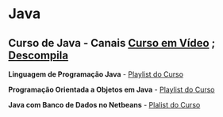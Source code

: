 # Java
## Curso de Java  - Canais [Curso em Vídeo](https://www.youtube.com/channel/UCrWvhVmt0Qac3HgsjQK62FQ) ; [Descompila](https://www.youtube.com/channel/UCgOu28f2-cdegVHuZZhLDdA)
 
 
 **Linguagem de Programação Java** - [Playlist do Curso](https://www.youtube.com/watch?v=sTX0UEplF54&list=PLHz_AreHm4dkI2ZdjTwZA4mPMxWTfNSpR&pbjreload=10)
 
 **Programação Orientada a Objetos em Java** - [Playlist do Curso](https://www.youtube.com/watch?v=KlIL63MeyMY&list=PLHz_AreHm4dkqe2aR0tQK74m8SFe-aGsY)

**Java com Banco de Dados no Netbeans** - [Plalist do Curso](https://www.youtube.com/watch?v=ZonDlJB4b-Q&list=PLWd_VnthxxLevWyNp4Qsvhog2iFbwmPwy&index=1)
